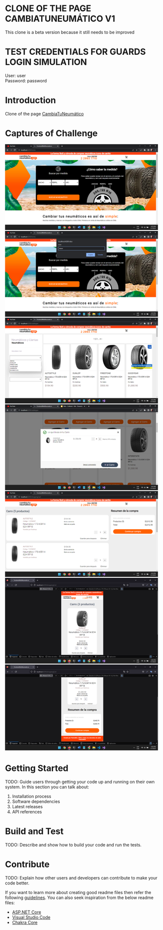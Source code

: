 # CLONE OF THE PAGE CAMBIATUNEUMÁTICO V1  
This clone is a beta version because it still needs to be improved  

# TEST CREDENTIALS FOR GUARDS LOGIN SIMULATION  
User: user  
Password: password  

# Introduction 
Clone of the page [CambiaTuNeumático](https://www.cambiatuneumatico.com)  

# Captures of Challenge  
![Image text](https://raw.githubusercontent.com/PatrickNv23/Captures_Challenge_FullStack_Tires/main/Home_cap1.png)
![Image text](https://raw.githubusercontent.com/PatrickNv23/Captures_Challenge_FullStack_Tires/main/Home_cap2.png)
![Image text](https://raw.githubusercontent.com/PatrickNv23/Captures_Challenge_FullStack_Tires/main/Catalogue.png)
![Image text](https://raw.githubusercontent.com/PatrickNv23/Captures_Challenge_FullStack_Tires/main/Modal.png)
![Image text](https://raw.githubusercontent.com/PatrickNv23/Captures_Challenge_FullStack_Tires/main/ShoppingCart_cap1.png)
![Image text](https://raw.githubusercontent.com/PatrickNv23/Captures_Challenge_FullStack_Tires/main/ShoppingCart_cap2.png)
![Image text](https://raw.githubusercontent.com/PatrickNv23/Captures_Challenge_FullStack_Tires/main/ShoppingCart_cap3.png)

# Getting Started
TODO: Guide users through getting your code up and running on their own system. In this section you can talk about:
1.	Installation process
2.	Software dependencies
3.	Latest releases
4.	API references

# Build and Test
TODO: Describe and show how to build your code and run the tests. 

# Contribute
TODO: Explain how other users and developers can contribute to make your code better. 

If you want to learn more about creating good readme files then refer the following [guidelines](https://docs.microsoft.com/en-us/azure/devops/repos/git/create-a-readme?view=azure-devops). You can also seek inspiration from the below readme files:
- [ASP.NET Core](https://github.com/aspnet/Home)
- [Visual Studio Code](https://github.com/Microsoft/vscode)
- [Chakra Core](https://github.com/Microsoft/ChakraCore)